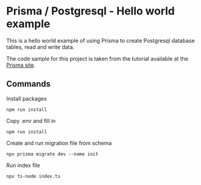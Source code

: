 # Prisma / Postgresql - Hello world example

This is a hello world example of using Prisma to create Postgresql database tables, read and write data.

The code sample for this project is taken from the tutorial available at the [Prisma site](https://www.prisma.io/docs/getting-started/setup-prisma/start-from-scratch/relational-databases-typescript-postgresql).

## Commands

Install packages

    npm run install

Copy .env and fill in 

    npm run install

Create and run migration file from schema

    npx prisma migrate dev --name init

Run index file

    npx ts-node index.ts

